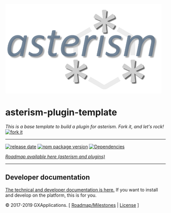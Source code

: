 ![asterism-logo](https://raw.githubusercontent.com/gxapplications/asterism/master/doc/asterism-text.png)

# asterism-plugin-template

_This is a base template to build a plugin for asterism. Fork it, and let's rock!_
[![fork it](https://img.shields.io/github/forks/gxapplications/asterism-plugin-template.svg?label=Fork&style=social)](https://github.com/gxapplications/asterism-plugin-template/fork)

---

[![release date](https://img.shields.io/github/release-date/gxapplications/asterism-plugin-template.svg)](https://github.com/gxapplications/asterism-plugin-template/releases)
[![npm package version](https://badge.fury.io/js/asterism-plugin-template.svg?logo=npm)](https://www.npmjs.com/package/asterism-plugin-template)
[![Dependencies](https://david-dm.org/gxapplications/asterism-plugin-template/status.svg?logo=dependabot)](https://david-dm.org/gxapplications/asterism-plugin-template)

_[Roadmap available here (asterism and plugins)](https://github.com/gxapplications/asterism/milestones?direction=asc&sort=due_date&state=open)_

---

## Developer documentation

[The technical and developer documentation is here.](https://github.com/gxapplications/asterism/wiki/Developer-documentation) If you want to install and develop on the platform, this is for you.


:copyright: 2017-2019 GXApplications. [ [Roadmap/Milestones](https://github.com/gxapplications/asterism/milestones?direction=asc&sort=due_date&state=open) | [License](https://github.com/gxapplications/asterism-plugin-template/blob/master/LICENSE.md) ]
